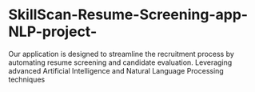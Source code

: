 # SkillScan-Resume-Screening-app-NLP-project-
Our application is designed to streamline the recruitment process by automating resume screening and candidate evaluation. Leveraging advanced Artificial Intelligence and Natural Language Processing techniques

